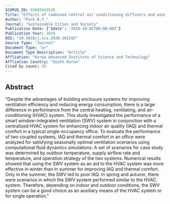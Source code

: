 ```yaml
---
SCOPUS_ID: 85085943535
Title: "Effects of combined central air conditioning diffusers and window-integrated ventilation system on indoor air quality and thermal comfort in an office"
Author: "Park D.Y."
Journal: "Sustainable Cities and Society"
Publication Date: {'$date': '2020-10-01T00:00:00Z'}
Publication Year: 2020
DOI: "10.1016/j.scs.2020.102292"
Source Type: "Journal"
Document Type: "ar"
Document Type Description: "Article"
Affliation: "Korea Advanced Institute of Science and Technology"
Affliation Country: "South Korea"
Cited by count: 35
---
```


## Abstract
"Despite the advantages of building enclosure systems for improving ventilation efficiency and reducing energy consumption, there is a large difference in performance from the central heating, ventilating, and air-conditioning (HVAC) system. This study investigated the performance of a smart window-integrated ventilation (SWV) system in conjunction with a centralized HVAC system for enhancing indoor air quality (IAQ) and thermal comfort in a typical single-occupancy office. To evaluate the performance of two coupled systems, IAQ and thermal comfort in an office were analyzed for satisfying seasonally optimal ventilation scenarios using computational fluid dynamics simulations. A set of scenarios for case study was determined by outdoor temperature, supply airflow rate and temperature, and operation strategy of the two systems. Numerical results showed that using the SWV system as an aid to the HVAC system was more effective in winter than in summer for improving IAQ and thermal comfort. Only in the summer, the SWV led to poor IAQ. In spring and autumn, there were scenarios in which the SWV system performed similar to the HVAC system. Therefore, depending on indoor and outdoor conditions, the SWV system can be a good choice as an auxiliary means of the HVAC system or for single operation."
